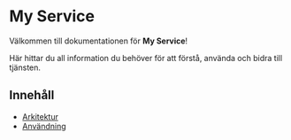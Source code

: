 # My Service

Välkommen till dokumentationen för **My Service**!

Här hittar du all information du behöver för att förstå, använda och bidra till tjänsten.

## Innehåll

- [Arkitektur](architecture)
- [Användning](usage)
